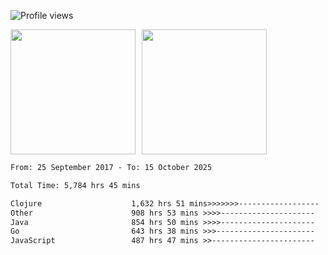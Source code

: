 ![Profile views](https://komarev.com/ghpvc/?username=liuchong)

<!-- ![GitHub stats](https://github-readme-stats.vercel.app/api?username=liuchong&show_icons=true) -->

<div style="display: flex; gap: 10px; align-items: center;">
  <img style="height: 200px;" src="https://github-readme-stats.vercel.app/api?username=liuchong&show_icons=true" />
  <img style="height: 200px;" src="https://github-readme-stats.vercel.app/api/top-langs/?username=liuchong&size_weight=0.5&count_weight=0.5&langs_count=6&hide=css,lua,html&layout=compact" />
</div>

<!-- <img src="https://cr-skills-chart-widget.azurewebsites.net/api/api?username=liuchong&skills=Java,JavaScript,Python,Go,Rust,Zig&show-other-skills=true"/> -->

<!--START_SECTION:waka-->

```txt
From: 25 September 2017 - To: 15 October 2025

Total Time: 5,784 hrs 45 mins

Clojure                    1,632 hrs 51 mins>>>>>>>------------------   28.23 %
Other                      908 hrs 53 mins >>>>---------------------   15.71 %
Java                       854 hrs 50 mins >>>>---------------------   14.78 %
Go                         643 hrs 38 mins >>>----------------------   11.13 %
JavaScript                 487 hrs 47 mins >>-----------------------   08.43 %
```

<!--END_SECTION:waka-->
